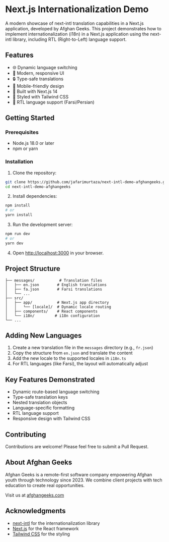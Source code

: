 # Next.js Internationalization Demo

A modern showcase of next-intl translation capabilities in a Next.js application, developed by Afghan Geeks. This project demonstrates how to implement internationalization (i18n) in a Next.js application using the next-intl library, including RTL (Right-to-Left) language support.

## Features

- 🌐 Dynamic language switching
- 🎨 Modern, responsive UI
- 🔒 Type-safe translations
- 📱 Mobile-friendly design
- 🚀 Built with Next.js 14
- 💅 Styled with Tailwind CSS
- 📖 RTL language support (Farsi/Persian)

## Getting Started

### Prerequisites

- Node.js 18.0 or later
- npm or yarn

### Installation

1. Clone the repository:

```bash
git clone https://github.com/jafarimurtaza/next-intl-demo-afghangeeks.git
cd next-intl-demo-afghangeeks
```

2. Install dependencies:

```bash
npm install
# or
yarn install
```

3. Run the development server:

```bash
npm run dev
# or
yarn dev
```

4. Open [http://localhost:3000](http://localhost:3000) in your browser.

## Project Structure

```
├── messages/           # Translation files
│   ├── en.json        # English translations
│   ├── fa.json        # Farsi translations
│   └── ...
├── src/
│   ├── app/           # Next.js app directory
│   │   └── [locale]/  # Dynamic locale routing
│   ├── components/    # React components
│   └── i18n/         # i18n configuration
└── ...
```

## Adding New Languages

1. Create a new translation file in the `messages` directory (e.g., `fr.json`)
2. Copy the structure from `en.json` and translate the content
3. Add the new locale to the supported locales in `i18n.ts`
4. For RTL languages (like Farsi), the layout will automatically adjust

## Key Features Demonstrated

- Dynamic route-based language switching
- Type-safe translation keys
- Nested translation objects
- Language-specific formatting
- RTL language support
- Responsive design with Tailwind CSS

## Contributing

Contributions are welcome! Please feel free to submit a Pull Request.

## About Afghan Geeks

Afghan Geeks is a remote-first software company empowering Afghan youth through technology since 2023. We combine client projects with tech education to create real opportunities.

Visit us at [afghangeeks.com](https://afghangeeks.com)

## Acknowledgments

- [next-intl](https://next-intl-docs.vercel.app/) for the internationalization library
- [Next.js](https://nextjs.org/) for the React framework
- [Tailwind CSS](https://tailwindcss.com/) for the styling
